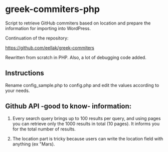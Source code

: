 # greek-commiters-php
Script to retrieve GitHub commiters based on location and prepare the information for importing into WordPress.

Continuation of the repository:

https://github.com/eellak/greek-commiters

Rewritten from scratch in PHP. Also, a lot of debugging code added.

## Instructions

Rename config_sample.php to config.php and edit the values according to your needs.

## Github API -good to know- information:

1. Every search query brings up to 100 results per query, and using pages you can retrieve only the 1000 results in total (10 pages). It informs you for the total number of results.

2. The location part is tricky because users can write the location field with anything (ex "Mars).
